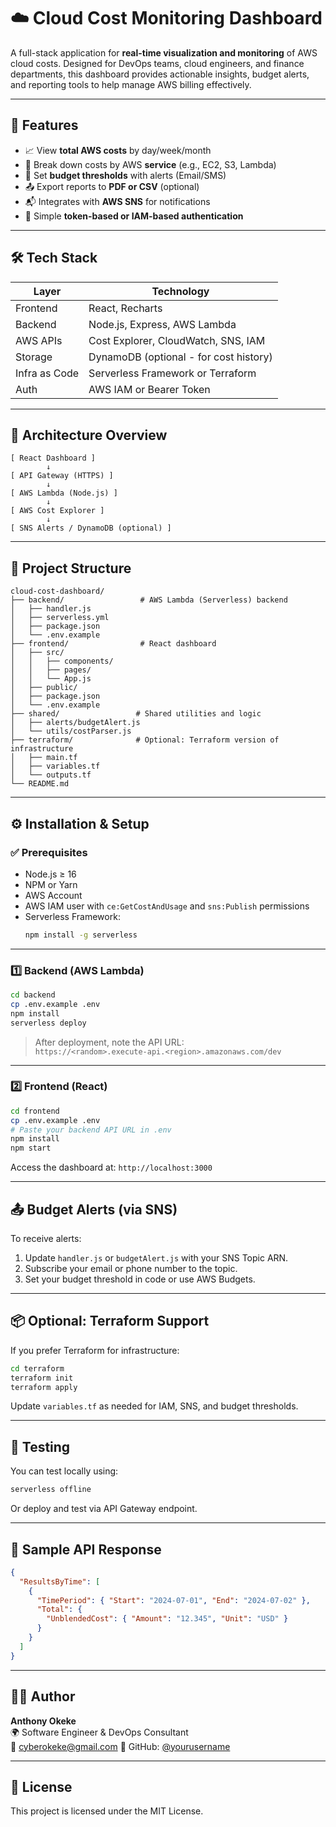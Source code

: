 # ☁️ Cloud Cost Monitoring Dashboard

A full-stack application for **real-time visualization and monitoring** of AWS cloud costs. Designed for DevOps teams, cloud engineers, and finance departments, this dashboard provides actionable insights, budget alerts, and reporting tools to help manage AWS billing effectively.

---

## 🚀 Features

- 📈 View **total AWS costs** by day/week/month
- 🧮 Break down costs by AWS **service** (e.g., EC2, S3, Lambda)
- 🔔 Set **budget thresholds** with alerts (Email/SMS)
- 📤 Export reports to **PDF or CSV** (optional)
- 📬 Integrates with **AWS SNS** for notifications
- 🔐 Simple **token-based or IAM-based authentication**

---

## 🛠 Tech Stack

| Layer      | Technology                             |
|------------|-----------------------------------------|
| Frontend   | React, Recharts                        |
| Backend    | Node.js, Express, AWS Lambda           |
| AWS APIs   | Cost Explorer, CloudWatch, SNS, IAM    |
| Storage    | DynamoDB (optional - for cost history) |
| Infra as Code | Serverless Framework or Terraform    |
| Auth       | AWS IAM or Bearer Token                |

---

## 🧱 Architecture Overview

```
[ React Dashboard ]
        ↓
[ API Gateway (HTTPS) ]
        ↓
[ AWS Lambda (Node.js) ]
        ↓
[ AWS Cost Explorer ]
        ↓
[ SNS Alerts / DynamoDB (optional) ]
```

---

## 📁 Project Structure

```
cloud-cost-dashboard/
├── backend/                 # AWS Lambda (Serverless) backend
│   ├── handler.js
│   ├── serverless.yml
│   ├── package.json
│   └── .env.example
├── frontend/                # React dashboard
│   ├── src/
│   │   ├── components/
│   │   ├── pages/
│   │   └── App.js
│   ├── public/
│   ├── package.json
│   └── .env.example
├── shared/                 # Shared utilities and logic
│   ├── alerts/budgetAlert.js
│   └── utils/costParser.js
├── terraform/              # Optional: Terraform version of infrastructure
│   ├── main.tf
│   ├── variables.tf
│   └── outputs.tf
└── README.md
```

---

## ⚙️ Installation & Setup

### ✅ Prerequisites

- Node.js ≥ 16
- NPM or Yarn
- AWS Account
- AWS IAM user with `ce:GetCostAndUsage` and `sns:Publish` permissions
- Serverless Framework:
  ```bash
  npm install -g serverless
  ```

---

### 1️⃣ Backend (AWS Lambda)

```bash
cd backend
cp .env.example .env
npm install
serverless deploy
```

> After deployment, note the API URL:  
> `https://<random>.execute-api.<region>.amazonaws.com/dev`

---

### 2️⃣ Frontend (React)

```bash
cd frontend
cp .env.example .env
# Paste your backend API URL in .env
npm install
npm start
```

Access the dashboard at: `http://localhost:3000`

---

## 📤 Budget Alerts (via SNS)

To receive alerts:

1. Update `handler.js` or `budgetAlert.js` with your SNS Topic ARN.
2. Subscribe your email or phone number to the topic.
3. Set your budget threshold in code or use AWS Budgets.

---

## 📦 Optional: Terraform Support

If you prefer Terraform for infrastructure:

```bash
cd terraform
terraform init
terraform apply
```

Update `variables.tf` as needed for IAM, SNS, and budget thresholds.

---

## 🧪 Testing

You can test locally using:

```bash
serverless offline
```

Or deploy and test via API Gateway endpoint.

---

## 📘 Sample API Response

```json
{
  "ResultsByTime": [
    {
      "TimePeriod": { "Start": "2024-07-01", "End": "2024-07-02" },
      "Total": {
        "UnblendedCost": { "Amount": "12.345", "Unit": "USD" }
      }
    }
  ]
}
```

---

## 👨‍💻 Author

**Anthony Okeke**  
🌍 Software Engineer & DevOps Consultant  
📧 cyberokeke@gmail.com
📂 GitHub: [@yourusername](https://github.com/anthonyokeke1)

---

## 📝 License

This project is licensed under the MIT License.
